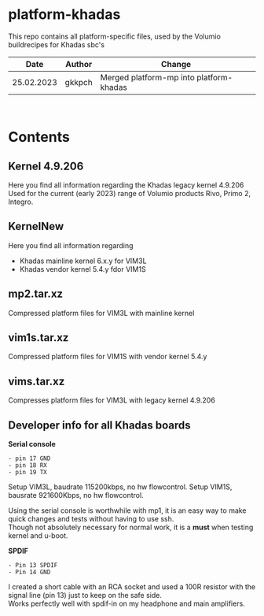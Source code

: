 # **platform-khadas**
This repo contains all platform-specific files, used by the Volumio buildrecipes for Khadas sbc's

<sub>

|Date|Author|Change
|---|---|---|
|25.02.2023|gkkpch|Merged platform-mp into platform-khadas

<br />
</sub>


# **Contents**
## **Kernel 4.9.206**
Here you find all information regarding the Khadas legacy kernel 4.9.206  
Used for the current (early 2023) range of Volumio products Rivo, Primo 2, Integro.

## **KernelNew**
Here you find all information regarding 
* Khadas mainline kernel 6.x.y for VIM3L
* Khadas vendor kernel 5.4.y fdor VIM1S

## **mp2.tar.xz**
Compressed platform files for VIM3L with mainline kernel

## **vim1s.tar.xz**
Compressed platform files for VIM1S with vendor kernel 5.4.y

## **vims.tar.xz**
Compresses platform files for VIM3L with legacy kernel 4.9.206

## **Developer info for all Khadas boards**

**Serial console**  
```
- pin 17 GND  
- pin 18 RX  
- pin 19 TX
```
Setup VIM3L, baudrate 115200kbps, no hw flowcontrol.
Setup VIM1S, bausrate 921600Kbps, no hw flowcontrol.

Using the serial console is worthwhile with mp1, it is an easy way to make quick changes and tests without having to use ssh.  
Though not absolutely necessary for normal work, it is a **must** when testing kernel and u-boot.

**SPDIF**
```
- Pin 13 SPDIF  
- Pin 14 GND
```
I created a short cable with an RCA socket and used a 100R resistor with the signal line (pin 13) just to keep on the safe side.  
Works perfectly well with spdif-in on my headphone and main amplifiers.





